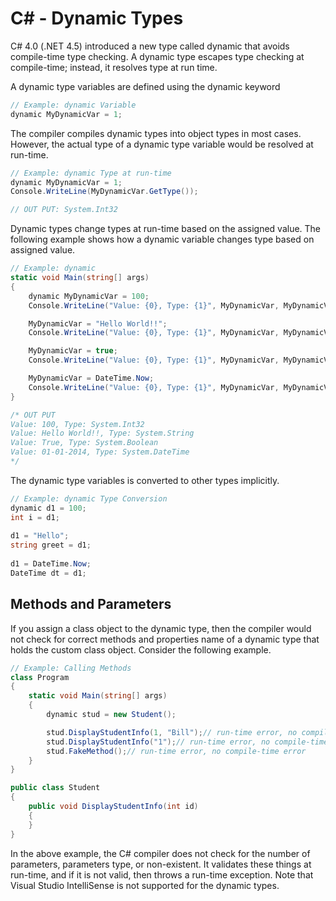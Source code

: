 # C# - Dynamic Types

C# 4.0 (.NET 4.5) introduced a new type called dynamic that avoids compile-time type checking. A dynamic type escapes type checking at compile-time; instead, it resolves type at run time.

A dynamic type variables are defined using the dynamic keyword

```C#
// Example: dynamic Variable
dynamic MyDynamicVar = 1;
```

The compiler compiles dynamic types into object types in most cases. However, the actual type of a dynamic type variable would be resolved at run-time.

```C#
// Example: dynamic Type at run-time
dynamic MyDynamicVar = 1;
Console.WriteLine(MyDynamicVar.GetType());

// OUT PUT: System.Int32
```

Dynamic types change types at run-time based on the assigned value. The following example shows how a dynamic variable changes type based on assigned value.

```C#
// Example: dynamic
static void Main(string[] args)
{
    dynamic MyDynamicVar = 100;
    Console.WriteLine("Value: {0}, Type: {1}", MyDynamicVar, MyDynamicVar.GetType());

    MyDynamicVar = "Hello World!!";
    Console.WriteLine("Value: {0}, Type: {1}", MyDynamicVar, MyDynamicVar.GetType());

    MyDynamicVar = true;
    Console.WriteLine("Value: {0}, Type: {1}", MyDynamicVar, MyDynamicVar.GetType());

    MyDynamicVar = DateTime.Now;
    Console.WriteLine("Value: {0}, Type: {1}", MyDynamicVar, MyDynamicVar.GetType());
}

/* OUT PUT
Value: 100, Type: System.Int32
Value: Hello World!!, Type: System.String
Value: True, Type: System.Boolean
Value: 01-01-2014, Type: System.DateTime
*/
```

The dynamic type variables is converted to other types implicitly.

```C#
// Example: dynamic Type Conversion
dynamic d1 = 100;
int i = d1;
		
d1 = "Hello";
string greet = d1;
		
d1 = DateTime.Now;
DateTime dt = d1;
```

## Methods and Parameters
If you assign a class object to the dynamic type, then the compiler would not check for correct methods and properties name of a dynamic type that holds the custom class object. Consider the following example.

```C#
// Example: Calling Methods
class Program
{
    static void Main(string[] args)
    {
        dynamic stud = new Student();

        stud.DisplayStudentInfo(1, "Bill");// run-time error, no compile-time error
        stud.DisplayStudentInfo("1");// run-time error, no compile-time error
        stud.FakeMethod();// run-time error, no compile-time error
    }
}

public class Student
{
    public void DisplayStudentInfo(int id)
    {
    }
}
```

In the above example, the C# compiler does not check for the number of parameters, parameters type, or non-existent. It validates these things at run-time, and if it is not valid, then throws a run-time exception. Note that Visual Studio IntelliSense is not supported for the dynamic types.